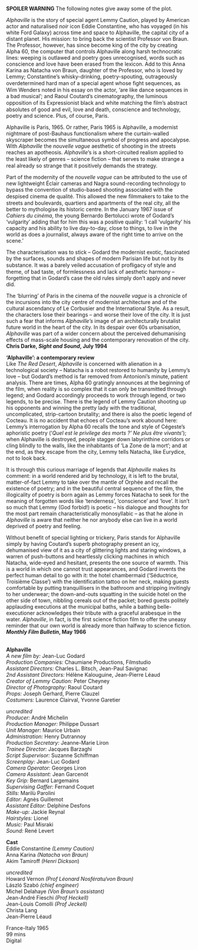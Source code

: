 
**SPOILER WARNING** The following notes give away some of the plot.

_Alphaville_ is the story of special agent Lemmy Caution, played by American actor and naturalised _noir_ icon Eddie Constantine, who has voyaged (in his white Ford Galaxy) across time and space to Alphaville, the capital city of a distant planet. His mission: to bring back the scientist Professor von Braun. The Professor, however, has since become king of the city by creating Alpha 60, the computer that controls Alphaville along harsh technocratic lines: weeping is outlawed and poetry goes unrecognised, words such as conscience and love have been erased from the lexicon. Add to this Anna Karina as Natacha von Braun, daughter of the Professor, who is loved by Lemmy; Constantine’s whisky-drinking, poetry-spouting, outrageously overdetermined hard man of a special agent whose ﬁght sequences, as Wim Wenders noted in his essay on the actor, ‘are like dance sequences in a bad musical’; and Raoul Coutard’s cinematography, the luminous opposition of its Expressionist black and white matching the ﬁlm’s abstract absolutes of good and evil, love and death, conscience and technology, poetry and science. Plus, of course, Paris.

Alphaville is Paris, 1965. Or rather, Paris 1965 is Alphaville, a modernist nightmare of post-Bauhaus functionalism where the curtain-walled skyscraper becomes the simultaneous symbol of progress and apocalypse. With _Alphaville_ the _nouvelle vague_ aesthetic of shooting in the streets reaches an apotheosis. _Alphaville_’s is a short-circuited realism applied to the least likely of genres – science ﬁction – that serves to make strange a real already so strange that it positively demands the strategy.

Part of the modernity of the _nouvelle vague_ can be attributed to the use of new lightweight Éclair cameras and Nagra sound-recording technology to bypass the convention of studio-based shooting associated with the despised cinema de qualité. This allowed the new ﬁlmmakers to take to the streets and boulevards, quartiers and apartments of the real city, all the better to mythologise its historic centre. In the January 1967 issue of _Cahiers du cinéma_, the young Bernardo Bertolucci wrote of Godard’s ‘vulgarity’ adding that for him this was a positive quality: ‘I call ‘vulgarity’ his capacity and his ability to live day-to-day, close to things, to live in the world as does a journalist, always aware of the right time to arrive on the scene.’

The characterisation was to stick – Godard the modernist exotic, fascinated by the surfaces, sounds and shapes of modern Parisian life but not by its substance. It was a barely veiled accusation of proﬂigacy of style and theme, of bad taste, of formlessness and lack of aesthetic harmony – forgetting that in Godard’s case the old rules simply don’t apply and never did.

The ‘blurring’ of Paris in the cinema of the _nouvelle vague_ is a chronicle of the incursions into the city centre of modernist architecture and of the cultural ascendancy of Le Corbusier and the International Style. As a result, the characters lose their bearings – and worse their love of the city. It is just such a fear that informs _Alphaville’s_ image of an architecturally brutalist future world in the heart of the city. In its despair over 60s urbanisation, _Alphaville_ was part of a wider concern about the perceived dehumanising effects of mass-scale housing and the contemporary renovation of the city.  
**Chris Darke, _Sight and Sound_, July 1994**

**‘Alphaville’: a contemporary review**  
Like _The Red Desert_, _Alphaville_ is concerned with alienation in a technological society – Natacha is a robot restored to humanity by Lemmy’s love – but Godard’s method is far removed from Antonioni’s minute, patient analysis. There are times, Alpha 60 gratingly announces at the beginning of the film, when reality is so complex that it can only be transmitted through legend; and Godard accordingly proceeds to work through legend, or two legends, to be precise. There is the legend of Lemmy Caution shooting up his opponents and winning the pretty lady with the traditional, uncomplicated, strip-cartoon brutality; and there is also the poetic legend of Cocteau. It is no accident that echoes of Cocteau’s work abound here: Lemmy’s interrogation by Alpha 60 recalls the tone and style of Cégeste’s aphoristic poetry (‘_Quel est le privilege des morts ?’ Ne plus être vivants_’); when Alphaville is destroyed, people stagger down labyrinthine corridors or cling blindly to the walls, like the inhabitants of ‘La Zone de la mort’; and at the end, as they escape from the city, Lemmy tells Natacha, like Eurydice, not to look back.

It is through this curious marriage of legends that _Alphaville_ makes its comment: in a world rendered arid by technology, it is left to the brutal, matter-of-fact Lemmy to take over the mantle of Orphée and recall the existence of poetry; and in the beautiful central sequence of the film, the illogicality of poetry is born again as Lemmy forces Natacha to seek for the meaning of forgotten words like ‘tenderness’, ‘conscience’ and ‘love’. It isn’t so much that Lemmy (God forbid!) is poetic – his dialogue and thoughts for the most part remain characteristically monosyllabic – as that he alone in _Alphaville_ is aware that neither he nor anybody else can live in a world deprived of poetry and feeling.

Without benefit of special lighting or trickery, Paris stands for Alphaville simply by having Coutard’s superb photography present an icy, dehumanised view of it as a city of glittering lights and staring windows, a warren of push-buttons and heartlessly clicking machines in which Natacha, wide-eyed and hesitant, presents the one source of warmth. This is a world in which one cannot trust appearances, and Godard invents the perfect human detail to go with it: the hotel chambermaid (‘Séductrice, Troisième Classe’) with the identification tattoo on her neck, making guests comfortable by putting tranquillisers in the bathroom and stripping invitingly to her underwear; the down-and-outs squatting in the suicide hotel on the other side of town, nibbling cereals out of the packet; bored guests politely applauding executions at the municipal baths, while a bathing belle-executioner acknowledges their tribute with a graceful arabesque in the water. _Alphaville_, in fact, is the first science fiction film to offer the uneasy reminder that our own world is already more than halfway to science fiction.  
**_Monthly Film Bulletin_, May 1966**
<br><br>

**Alphaville**<br>
_A new film by:_ Jean-Luc Godard<br>
_Production Companies:_ Chaumiane Productions, Filmstudio<br>
_Assistant Directors:_ Charles L. Bitsch,  Jean-Paul Savignac<br>
_2nd Assistant Directors:_ Hélène Kalouguine,  Jean-Pierre Léaud<br>
_Creator of Lemmy Caution:_ Peter Cheyney<br>
_Director of Photography:_ Raoul Coutard<br>
_Props:_ Joseph Gerhard, Pierre Clauzel<br>
_Costumers:_ Laurence Clairval, Yvonne Garetier

_uncredited_<br>
_Producer:_ André Michelin<br>
_Production Manager:_ Philippe Dussart<br>
_Unit Manager:_ Maurice Urbain<br>
_Administration:_ Henry Dutrannoy<br>
_Production Secretary:_ Jeanne-Marie Liron<br>
_Trainee Director:_ Jacques Barzaghi<br>
_Script Supervisor:_ Suzanne Schiffman<br>
_Screenplay:_ Jean-Luc Godard<br>
_Camera Operator:_ Georges Liron<br>
_Camera Assistant:_ Jean Garcenót<br>
_Key Grip:_ Bernard Largemains<br>
_Supervising Gaffer:_ Fernand Coquet<br>
_Stills:_ Marilù Parolini<br>
_Editor:_ Agnès Guillemot<br>
_Assistant Editor:_ Delphine Desfons<br>
_Make-up:_ Jackie Reynal<br>
_Hairstyles:_ Lionel<br>
_Music:_ Paul Misraki<br>
_Sound:_ René Levert<br>

**Cast**<br>
Eddie Constantine _(Lemmy Caution)_<br>
Anna Karina _(Natacha von Braun)_<br>
Akim Tamiroff _(Henri Dickson_)

_uncredited_<br>
Howard Vernon _(Prof Léonard Nosfératu/von Braun)_<br>
László Szabó _(chief engineer)_<br>
Michel Delahaye _(Von Braun’s assistant)_<br>
Jean-André Fieschi _(Prof Heckell)_<br>
Jean-Louis Comolli _(Prof Jeckell)_<br>
Christa Lang<br>
Jean-Pierre Léaud

France-Italy 1965<br>
99 mins<br>
Digital<br>
<br><br>
<!--stackedit_data:
eyJoaXN0b3J5IjpbLTE4MTg2OTE4NDhdfQ==
-->